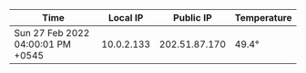 | Time     | Local IP | Public IP | Temperature |
| ----------- | ----------- | ----------- | ----------- |
| Sun 27 Feb 2022 04:00:01 PM +0545      | 10.0.2.133     | 202.51.87.170  | 49.4° |
